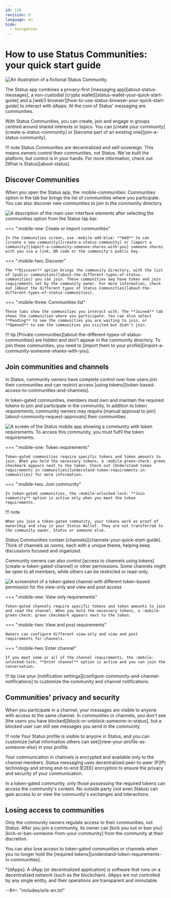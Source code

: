 ```yaml
---
id: 110
revision: 0
language: en
hide:
  - navigation
---
```


# How to use Status Communities: your quick start guide

![An illustration of a fictional Status Community.](./how-to-use-status-communities-your-quick-start-guide/110-0-1.png)

The Status app combines a privacy-first [messaging app][about-status-messages], a non-custodial [crypto wallet][status-wallet-your-quick-start-guide] and a [web3 browser][how-to-use-status-browser-your-quick-start-guide] to interact with dApps. At the core of Status' messaging are communities.

With Status Communities, you can create, join and engage in groups centred around shared interests or topics. You can [create your community][create-a-status-community] or [become part of an existing one][join-a-status-community].

!!! note
    Status Communities are decentralized and self-sovereign. This means owners control their communities, not Status. We've built the platform, but control is in your hands. For more information, check out [What is Status][about-status].

## Discover Communities

When you open the Status app, the :mobile-communities: Communities option in the tab bar brings the list of communities where you participate. You can also discover new communities to join in the community directory.

![A description of the main user interface elements after selecting the communities option from the Status tap bar.](./how-to-use-status-communities-your-quick-start-guide/110-0-2.png)

=== ":mobile-one: Create or import communities"

    In the Communities screen, use :mobile-add-blue: **Add** to can [create a new community][create-a-status-community] or [import a community][import-a-community-someone-shares-with-you] someone shares with you via a link, QR code or the community's public key.

=== ":mobile-two: Discover"

    The **Discover** option brings the community directory, with the list of [public communities][about-the-different-types-of-status-communities] you can join. These communities may have token and join requirements set by the community owner. For more information, check out [About the different types of Status Communities][about-the-different-types-of-status-communities].

=== ":mobile-three: Communities list"

    These tabs show the communities you interact with. The **Joined** tab shows the communities where you participate. You can also select **Pending** to see the communities you are waiting to join, or **Opened** to see the communities you visited but didn't join.

!!! tip
    [Private communities][about-the-different-types-of-status-communities] are hidden and don't appear in the community directory. To join these communities, you need to [import them to your profile][import-a-community-someone-shares-with-you].

## Join communities and channels

In Status, community owners have complete control over how users join their communities and can restrict access [using tokens][token-based-access-to-communities-and-channels].

In token-gated communities, members must own and maintain the required tokens to join and participate in the community. In addition to token requirements, community owners may require [manual approval to join][about-community-request-approvals] their communities.

![A screen of the Status mobile app showing a community with token requirements. To access this community, you must fulfil the token requirements.](./how-to-use-status-communities-your-quick-start-guide/110-0-3.png)

=== ":mobile-one: Token requirements"

    Token-gated communities require specific tokens and token amounts to join. When you hold the necessary tokens, a :mobile-green-check: green checkmark appears next to the token. Check out [Understand token requirements in communities][understand-token-requirements-in-communities] for more information.

=== ":mobile-two: Join community"

    In token-gated communities, the :mobile-unlocked-lock: **Join community** option is active only when you meet the token requirements.

!!! note

    When you join a token-gated community, your tokens work as proof of ownership and stay in your Status Wallet. They are not transferred to the community owner, Status or someone else.

Status Communities contain [channels][channels-your-quick-start-guide]. Think of channels as rooms, each with a unique theme, helping keep discussions focused and organized.

Community owners can also control [access to channels using tokens][create-a-token-gated-channel] or other permissions. Some channels might be open to all members, while others can be restricted or read-only.

![A screenshot of a token-gated channel with different token-based permission for the view-only and view and post access](./how-to-use-status-communities-your-quick-start-guide/110-0-4.png)

=== ":mobile-one: View only requirements"

    Token-gated channels require specific tokens and token amounts to join and read the channel. When you hold the necessary tokens, a :mobile-green-check: green checkmark appears next to the token.

=== ":mobile-two: View and post requirements"

    Owners can configure different view-only and view and post requirements for channels. 

=== ":mobile-two: Enter channel"

    If you meet some or all of the channel requirements, the :mobile-unlocked-lock: **Enter channel** option is active and you can join the conversation.

!!! tip
    Use your [notification settings][configure-community-and-channel-notifications] to customize the community and channel notifications.

## Communities' privacy and security

When you participate in a channel, your messages are visible to anyone with access to the same channel. In communities or channels, you don't see [the users you have blocked][block-or-unblock-someone-in-status], but a blocked user can still see messages you send in the community.

!!! note
    Your Status profile is visible to anyone in Status, and you can customize [what information others can see][view-your-profile-as-someone-else] in your profile.

Your communication in channels is encrypted and available only to the channel members. Status messaging uses decentralized peer-to-peer (P2P) technology and strong end-to-end (E2EE) encryption to ensure the privacy and security of your communication.

In a token-gated community, only those possessing the required tokens can access the community's content. No outside party (not even Status) can gain access to or view the community's exchanges and interactions.

## Losing access to communities

Only the community owners regulate access to their communities, not Status. After you join a community, its owner can [kick you out or ban you][kick-or-ban-someone-from-your-community] from the community at their discretion.

You can also lose access to token-gated communities or channels when you no longer hold the [required tokens][understand-token-requirements-in-communities].

*[dApps]: A dApp (or decentralized application) is software that runs on a decentralized network (such as the blockchain). dApps are not controlled by any single entity, and their operations are transparent and immutable.

--8<-- "includes/urls-en.txt"
